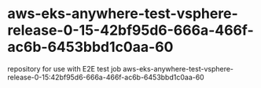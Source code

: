 # aws-eks-anywhere-test-vsphere-release-0-15-42bf95d6-666a-466f-ac6b-6453bbd1c0aa-60
repository for use with E2E test job aws-eks-anywhere-test-vsphere-release-0-15:42bf95d6-666a-466f-ac6b-6453bbd1c0aa-60
